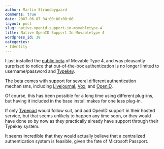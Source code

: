 ```yaml
---
author: Martin Strandbygaard
comments: true
date: 2007-06-07 04:00:00+00:00
layout: post
slug: native-openid-support-in-movabletype-4
title: Native OpenID Support In Movabletype 4
wordpress_id: 38
categories:
- Identity
---
```


I just installed the [public beta](http://www.movabletype.com/mt4/) of Movable Type 4, and was pleasantly surprised to notice that out-of-the-box authentication is no longer limited to username/password and [Typekey](http://www.typekey.com/).

The beta comes with support for several different authentication mechanisms, including [Livejournal](http://www.livejournal.com/), [Vox](http://www.vox.com/), and [OpenID](http://www.openid.net/).

Of course, this has been possible for a long time using different plug-ins, but having it included in the base install makes for one less plug-in.

If only [Typepad](http://www.typepad.com/) would follow suit, and add OpenID support in their hosted service, but that seems unlikely to happen any time soon, or they would have done so by now as they practically already have support through their Typekey system.

It seems incredible that they would actually believe that a centralized authentication system is feasible, given the fate of Microsoft Passport.